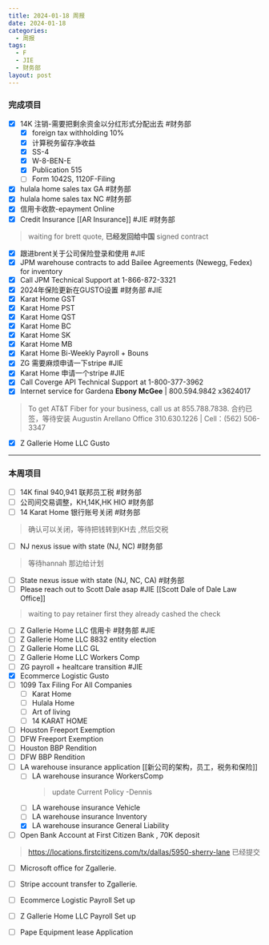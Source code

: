 ```yaml
---
title: 2024-01-18 周报
date: 2024-01-18
categories:
  - 周报
tags:
  - F
  - JIE
  - 财务部
layout: post
---
```

### 完成项目  
- [x] 14K 注销-需要把剩余资金以分红形式分配出去    #财务部 
	- [x] foreign tax withholding 10%
	- [x] 计算税务留存净收益
	- [x] SS-4
	- [x] W-8-BEN-E
	- [x] Publication 515
	- [ ] Form 1042S, 1120F-Filing
- [x] hulala home sales tax GA #财务部 
- [x] hulala home sales tax NC #财务部 
- [x] 信用卡收款-epayment Online
- [x] Credit Insurance [[AR Insurance]]     #JIE  #财务部 
> waiting for brett quote, **已经发回给中国**
> signed contract
- [x] 跟进brent关于公司保险登录和使用 #JIE 
- [x] JPM warehouse contracts to add Bailee Agreements (Newegg, Fedex) for inventory
- [x]  Call JPM Technical Support at 1-866-872-3321
- [x] 2024年保险更新在GUSTO设置 #财务部 #JIE 
- [x] Karat Home GST
- [x] Karat Home PST
- [x] Karat Home QST
- [x] Karat Home BC
- [x] Karat Home SK
- [x] Karat Home MB
- [x] Karat Home Bi-Weekly Payroll + Bouns
- [x] ZG  需要麻烦申请一下stripe #JIE 
- [x] Karat Home 申请一个stripe #JIE 
- [x] Call Coverge API Technical Support at 1-800-377-3962
- [x] Internet service for Gardena  **Ebony McGee** | 800.594.9842 x3624017
> To get AT&T Fiber for your business, call us at 855.788.7838.
> 合约已签，等待安装 Augustin Arellano
> Office  310.630.1226   |  Cell：(562) 506-3347 
- [x] Z Gallerie Home LLC  Gusto

---
### 本周项目

- [ ] 14K final 940,941 联邦员工税 #财务部
- [ ] 公司间交易调整，KH,14K,HK HIO #财务部 
- [ ] 14 Karat Home 银行账号关闭 #财务部   
> 确认可以关闭，等待把钱转到KH去 ,然后交税
- [ ] NJ nexus issue with state (NJ, NC)  #财务部 
> 等待hannah 那边给计划  
- [ ] State nexus issue with state (NJ, NC, CA)  #财务部 
- [ ] Please reach out to Scott Dale asap #JIE    [[Scott Dale of Dale Law Office]]    
> waiting to pay retainer first
> they already cashed the check
- [ ] Z Gallerie Home LLC 信用卡 #财务部 #JIE 
- [ ] Z Gallerie Home LLC 8832 entity election
- [ ] Z Gallerie Home LLC GL 
- [ ] Z Gallerie Home LLC Workers Comp
- [ ] ZG payroll + healtcare transition  #JIE 
- [x] Ecommerce Logistic Gusto
- [ ] 1099 Tax Filing For All Companies
	- [ ] Karat Home
	- [ ] Hulala Home
	- [ ] Art of living
	- [ ] 14 KARAT HOME
- [ ] Houston Freeport Exemption
- [ ] DFW Freeport Exemption
- [ ] Houston BBP Rendition
- [ ] DFW BBP Rendition
- [ ] LA warehouse insurance application  [[新公司的架构，员工，税务和保险]]
	- [ ] LA warehouse insurance WorkersComp
		> update Current Policy  -Dennis
	- [ ] LA warehouse insurance Vehicle
	- [ ] LA warehouse insurance Inventory
	- [x] LA warehouse insurance General Liability
- [ ] Open Bank Account at First Citizen Bank , 70K deposit
> 	https://locations.firstcitizens.com/tx/dallas/5950-sherry-lane
> 	已经提交
- [ ] Microsoft office for Zgallerie.
- [ ] Stripe account transfer to Zgallerie.
- [ ] Ecommerce Logistic Payroll Set up
- [ ] Z Gallerie Home LLC Payroll Set up
- [ ] Pape Equipment lease Application



































































































































































































































